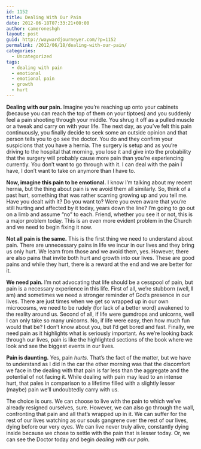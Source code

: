 ```yaml
---
id: 1152
title: Dealing With Our Pain
date: 2012-06-18T07:33:21+00:00
author: cameroneshgh
layout: post
guid: http://waywardjourneyer.com/?p=1152
permalink: /2012/06/18/dealing-with-our-pain/
categories:
  - Uncategorized
tags:
  - dealing with pain
  - emotional
  - emotional pain
  - growth
  - hurt
---
```

**Dealing with our pain.** Imagine you&#8217;re reaching up onto your cabinets (because you can reach the top of them on your tiptoes) and you suddenly feel a pain shooting through your middle. You shrug it off as a pulled muscle or a tweak and carry on with your life. The next day, as you&#8217;ve felt this pain continuously, you finally decide to seek some an outside opinion and that person tells you to go see the doctor. You do and they confirm your suspicions that you have a hernia. The surgery is setup and as you&#8217;re driving to the hospital that morning, you lose it and give into the probability that the surgery will probably cause more pain than you&#8217;re experiencing currently. You don&#8217;t want to go through with it. I can deal with the pain I have, I don&#8217;t want to take on anymore than I have to.

**Now, imagine this pain to be emotional.** I know I&#8217;m talking about my recent hernia, but the thing about pain is we avoid them all similarly. So, think of a past hurt, something that was rather scarring growing up and you tell me. Have you dealt with it? Do you want to? Were you even aware that you&#8217;re still hurting and affected by it today, years down the line? I&#8217;m going to go out on a limb and assume &#8220;no&#8221; to each. Friend, whether you see it or not, this is a major problem today. This is an even more evident problem in the Church and we need to begin fixing it now.

**Not all pain is the same.** This is the first thing we need to understand about pain. There are unnecessary pains in life we incur in our lives and they bring us only hurt. We learn from those and we avoid them, yes. However, there are also pains that invite both hurt and growth into our lives. These are good pains and while they hurt, there is a reward at the end and we are better for it.

**We need pain.** I&#8217;m not advocating that life should be a cesspool of pain, but pain is a necessary experience in this life. First of all, we&#8217;re stubborn (well, **I** am) and sometimes we need a stronger reminder of God&#8217;s presence in our lives. There are just times when we get so wrapped up in our own microcosms, we need to be rudely (for lack of a better word) awakened to the reality around us. Second of all, if life were gumdrops and unicorns, well I can only take so many unicorns. No, if life were easy, then how much fun would that be? I don&#8217;t know about you, but I&#8217;d get bored and fast. Finally, we need pain as it highlights what is seriously important. As we&#8217;re looking back through our lives, pain is like the highlighted sections of the book where we look and see the biggest events in our lives.

**Pain is daunting.** Yes, pain _hurts_. That&#8217;s the fact of the matter, but we have to understand as I did in the car the other morning was that the discomfort we face in the dealing with that pain is far less than the aggregate and the potential of not facing it. While dealing with pain may lead to an intense hurt, that pales in comparison to a lifetime filled with a slightly lesser (maybe) pain we&#8217;ll undoubtedly carry with us.

The choice is ours. We can choose to live with the pain to which we&#8217;ve already resigned ourselves, sure. However, we can also go through the wall, confronting that pain and all that&#8217;s wrapped up in it. We can suffer for the rest of our lives watching as our souls gangrene over the rest of our lives, dying before our very eyes. We can live never truly alive, constantly dying inside because we chose to settle with the pain that is lesser today. Or, we can see the Doctor today and begin _dealing with our pain_.